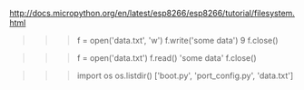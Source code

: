 http://docs.micropython.org/en/latest/esp8266/esp8266/tutorial/filesystem.html

>>> f = open('data.txt', 'w')
>>> f.write('some data')
9
>>> f.close()


>>> f = open('data.txt')
>>> f.read()
'some data'
>>> f.close()


>>> import os
>>> os.listdir()
['boot.py', 'port_config.py', 'data.txt']
